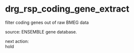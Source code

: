 # drg_rsp_coding_gene_extract
filter coding genes out of raw BMEG data

source: ENSEMBLE gene database.  

next action:  
hold

